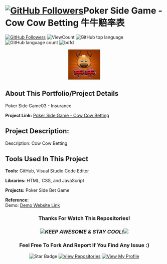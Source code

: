 # <a href="https://github.com/bdfd"><img height=40 src="https://cdn.jsdelivr.net/gh/bdfd/Personal_Image_Repo/4.Stamp/BDFD_Stamp.png" alt="GitHub Followers" /></a>Poker Side Game - Cow Cow Betting 牛牛赔率表

<a href="https://github.com/bdfd"><img src="https://img.shields.io/github/followers/bdfd?label=Follow%20Me&logo=github" alt="GitHub Followers" /></a>
![ViewCount](https://views.whatilearened.today/views/github/BDFDPortfolio/Game04_Cow-Cow-Betting.svg?cache=remove)
![GitHub top language](https://img.shields.io/github/languages/top/BDFDPortfolio/Game04_Cow-Cow-Betting?style=flat)
![GitHub language count](https://img.shields.io/github/languages/count/BDFDPortfolio/Game04_Cow-Cow-Betting?style=flat)
<img height=20 src="https://cdn.jsdelivr.net/gh/bdfd/Personal_Image_Repo/7.Color-Icon/Status/Finish.svg" alt="bdfd" />

<div align="center">
    <img src="images/demo.jpg" alt="Logo" width="102" height="96">
</div>

## About This Portfolio/Project Details

Poker Side Game03 - Insurance

**Project Link:** [Poker Side Game - Cow Cow Betting](https://bdfdportfolio.github.io/SideGame04_Poker_Cow-Cow-Betting/)

## Project Description:

Description: Cow Cow Betting

## Tools Used In This Project

**Tools:** GitHub, Visual Studio Code Editor

**Libraries:** HTML, CSS, and JavaScript

**Projects:** Poker Side Bet Game

**Reference:**  
Demo: <a href="https://bdfdportfolio.github.io/SideGame04_Poker_Cow-Cow-Betting/">Demo Website Link</a>

<div align="center">

### Thanks For Watch This Repositories!

### <img src="https://media.giphy.com/media/WUlplcMpOCEmTGBtBW/giphy.gif" width="30"><i>KEEP AWESOME & STAY COOL!</i><img src="https://media.giphy.com/media/WUlplcMpOCEmTGBtBW/giphy.gif" width="30">

### Feel Free To Fork And Report If You Find Any Issue :)

![Star Badge](https://img.shields.io/static/v1?label=%F0%9F%8C%9F&message=If%20Useful&style=style=flat&color=BC4E99)
[![View Repositories](https://img.shields.io/badge/View-My_Repositories-blue?logo=GitHub)](https://github.com/bdfd?tab=repositories)
[![View My Profile](https://img.shields.io/badge/View-My_Profile-green?logo=GitHub)](https://github.com/bdfd)

</div>
